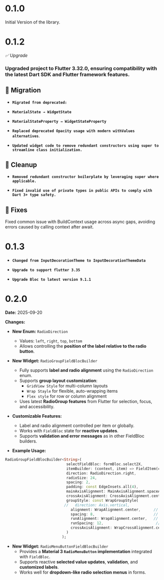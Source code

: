 
# 0.1.0

Initial Version of the library.

# 0.1.2

*✅ Upgrade*
### Upgraded project to Flutter 3.32.0, ensuring compatibility with the latest Dart SDK and Flutter framework features.

## 🔁 Migration
* **`Migrated from deprecated:`**

* **`MaterialState → WidgetState`**

* **`MaterialStateProperty → WidgetStateProperty`**

* **`Replaced deprecated Opacity usage with modern withValues alternatives`**.

* **`Updated widget code to remove redundant constructors using super to streamline class initialization.`**

## 🧹 Cleanup
* **`Removed redundant constructor boilerplate by leveraging super where applicable.`**

* **`Fixed invalid use of private types in public APIs to comply with Dart 3+ type safety.`**

## 🐞 Fixes
Fixed common issue with BuildContext usage across async gaps, avoiding errors caused by calling context after await.

# 0.1.3
* **`Changed from InputDecorationTheme to InputDecorationThemeData`**

* **`Upgrade to support flutter 3.35`**
* **`Upgrade Bloc to latest version 9.1.1`**

# 0.2.0

**Date:** 2025-09-20

**Changes:**

* **New Enum:** `RadioDirection`  
  * Values: `left`, `right`, `top`, `bottom`  
  * Allows controlling the **position of the label relative to the radio button**.

* **New Widget:** `RadioGroupFieldBlocBuilder`  
  * Fully supports **label and radio alignment** using the `RadioDirection` enum.  
  * Supports **group layout customization**:
    * `GridView Style` for multi-column layouts  
    * `Wrap Stayle` for flexible, auto-wrapping items  
    * `Flex style` for row or column alignment  
  * Uses latest **RadioGroup features** from Flutter for selection, focus, and accessibility.

* **Customizable Features:**  
  * Label and radio alignment controlled per item or globally.  
  * Works with `FieldBloc` state for **reactive updates**.  
  * Supports **validation and error messages** as in other FieldBloc builders.

* **Example Usage:**
```dart
RadioGroupFieldBlocBuilder<String>(
                            selectFieldBloc: formBloc.select2X,
                            itemBuilder: (context, item) => FieldItem(child: Text(item)),
                            direction: RadioDirection.right,
                            radioSize: 24,
                            spacing: 2,
                            padding: const EdgeInsets.all(4),
                            mainAxisAlignment: MainAxisAlignment.spaceAround,
                            crossAxisAlignment: CrossAxisAlignment.center,
                            groupStyle: const WrapGroupStyle(
                           //   direction: Axis.vertical,
                              alignment: WrapAlignment.center,      // center items horizontally
                              spacing: 8,                           // 8px space between items
                              runAlignment: WrapAlignment.center,   // center rows vertically
                              runSpacing: 12,                        // 12px space between rows
                              crossAxisAlignment: WrapCrossAlignment.center, // center items in each row
                            )
                          );

```

* **New Widget:** `RadioMenuButtonFieldBlocBuilder`
  * Provides a **Material 3 `RadioMenuButton` implementation** integrated with `FieldBloc`.
  * Supports reactive **selected value updates**, **validation**, and **customized labels**.
  * Works well for **dropdown-like radio selection menus** in forms.